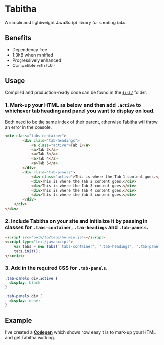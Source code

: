 # Tabitha

A simple and lightweight JavaScript library for creating tabs.

## Benefits
- Dependency free
- 1.3KB when minified
- Progressively enhanced
- Compatible with IE8+

## Usage

Compiled and production-ready code can be found in the [`dist/`](/dist/) folder.

### 1. Mark-up your HTML as below, and then add `.active` to whichever tab heading and panel you want to display on load.

Both need to be the same index of their parent, otherwise Tabitha will throw an error in the console.

```html
<div class="tabs-container">
		<div class="tab-headings">
			<a class="active">Tab 1</a>
			<a>Tab 2</a>
			<a>Tab 3</a>
			<a>Tab 4</a>
			<a>Tab 5</a>
		</div>
		<div class="tab-panels">
			<div class="active">This is where the Tab 1 content goes.</div>
			<div>This is where the Tab 2 content goes.</div>
			<div>This is where the Tab 3 content goes.</div>
			<div>This is where the Tab 4 content goes.</div>
			<div>This is where the Tab 5 content goes.</div>
		</div>
	</div>
</div>
```

### 2. Include Tabitha on your site and initialize it by passing in classes for `.tabs-container`, `.tab-headings` and `.tab-panels`.

```html
<script src="path/to/tabitha.min.js"></script>
<script type="text/javascript">
	var tabs = new Tabs('.tabs-container', '.tab-headings', '.tab-panels');
	tabs.init();
</script>
```

### 3. Add in the required CSS for `.tab-panels`.

```css
.tab-panels div.active {
  display: block;
}

.tab-panels div {
  display: none;
}
```

## Example

I've created a **[Codepen](http://codepen.io/thegreatercurve/pen/ONjNQO)**  which shows how easy it is to mark-up your HTML and get Tabitha working.
